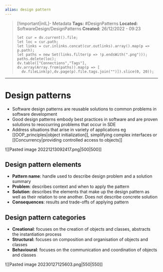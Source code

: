 ```yaml
---
alias: design pattern
---
```


> [!important|inIL]- Metadata
> **Tags:** #DesignPatterns 
> **Located:** SoftwareDesign/DesignPatterns
> **Created:** 26/12/2022 - 09:23
> ```dataviewjs
>let cur = dv.current().file;
>let loc = cur.path;
>let links = cur.inlinks.concat(cur.outlinks).array().map(p => p.path);
>let paths = new Set(links.filter(p => !p.endsWith(".png")));
>paths.delete(loc);
>dv.table(["Connections","Tags"], dv.array(Array.from(paths)).map(p => [
>   dv.fileLink(p),dv.page(p).file.tags.join("")]).slice(0, 20));
> ```

___
# Design patterns

- Software design patterns are reusable solutions to common problems in software development 
- Good design patterns embody best practices in software and are proven solutions to reoccurring problems that occur in SDE 
- Address situations that arise in variety of applications eg [[OOP_principles|object initialization]], simplifying complex interfaces or  [[Concurrency|providing controlled access to objects]]

![[Pasted image 20221213092417.png|500|500]]

## Design pattern elements
- **Pattern name**: handle used to describe design problem and a solution summary 
- **Problem**: describes context and when to apply the pattern 
- **Solution**: describes the elements that make up the design pattern as well as their relation to one another. Does not describe concrete solution
- **Consequences**: results and trade-offs of applying pattern
## Design pattern categories
- **Creational**: focuses on the creation of objects and classes,  abstracts the instantiation process
- **Structural:** focuses on composition and organisation of objects and classes 
- **Behavioural**: focuses on the communication and coordination of objects and classes

![[Pasted image 20230127125603.png|550|550]]
